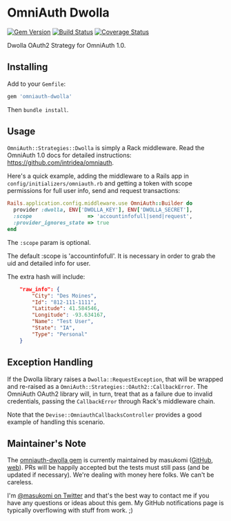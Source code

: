 # OmniAuth Dwolla
[![Gem Version](https://badge.fury.io/rb/omniauth-dwolla.svg)](http://badge.fury.io/rb/omniauth-dwolla) [![Build Status](https://travis-ci.org/masukomi/omniauth-dwolla.png?branch=master)](https://travis-ci.org/masukomi/omniauth-dwolla) [![Coverage Status](https://coveralls.io/repos/masukomi/omniauth-dwolla/badge.png)](https://coveralls.io/r/masukomi/omniauth-dwolla)


Dwolla OAuth2 Strategy for OmniAuth 1.0.

## Installing

Add to your `Gemfile`:

```ruby
gem 'omniauth-dwolla'
```

Then `bundle install`.

## Usage

`OmniAuth::Strategies::Dwolla` is simply a Rack middleware.
Read the OmniAuth 1.0 docs for detailed instructions: 
<https://github.com/intridea/omniauth>.

Here's a quick example, adding the middleware to a Rails app
in `config/initializers/omniauth.rb` and getting a token with
scope permissions for full user info, send and request transactions:

```ruby
Rails.application.config.middleware.use OmniAuth::Builder do
  provider :dwolla, ENV['DWOLLA_KEY'], ENV['DWOLLA_SECRET'], 
  :scope                  => 'accountinfofull|send|request',
  :provider_ignores_state => true
end
```

The `:scope` param is optional.

The default :scope is 'accountinfofull'. 
It is necessary in order to grab the uid and detailed info for user.

The extra hash will include:
```json
    "raw_info": {
        "City": "Des Moines",
        "Id": "812-111-1111",
        "Latitude": 41.584546,
        "Longitude": -93.634167,
        "Name": "Test User",
        "State": "IA",
        "Type": "Personal"
    }
```

## Exception Handling

If the Dwolla library raises a `Dwolla::RequestException`, 
that will be wrapped and re-raised as a 
`OmniAuth::Strategies::OAuth2::CallbackError`.  The OmniAuth OAuth2 
library will, in turn, treat that as a failure due to invalid 
credentials, passing the `CallbackError` through Rack's middleware chain.

Note that the `Devise::OmniauthCallbacksController` provides a 
good example of handling this scenario.

## Maintainer's Note

The [omniauth-dwolla gem](https://github.com/masukomi/omniauth-dwolla)
is currently maintained by masukomi ([GitHub](https://github.com/masukomi/), [web](http://masukomi.org/)). PRs will be happily accepted but 
the tests must still pass (and be updated if necessary). We're dealing 
with money here folks. We can't be careless. 

I'm [@masukomi on Twitter](https://twitter.com/masukomi) and that's the best 
way to contact me if you have any questions or ideas about this gem. My GitHub
notifications page is typically overflowing with stuff from work. ;)
